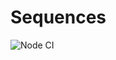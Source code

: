 # Sequences

![Node CI](https://github.com/vsbdn/GeneratorHTML--SICP/workflows/Node%20CI/badge.svg)
